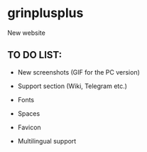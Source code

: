 # grinplusplus
 New website

## TO DO LIST:

- New screenshots (GIF for the PC version)
- Support section (Wiki, Telegram etc.)

- Fonts
- Spaces
- Favicon

- Multilingual support
